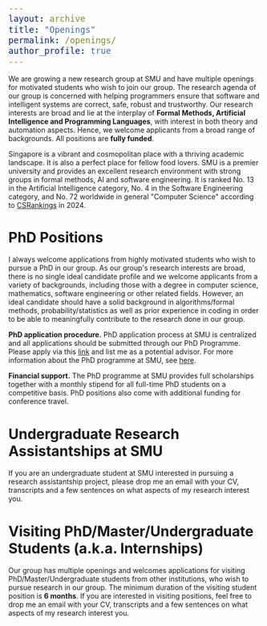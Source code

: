 ```yaml
---
layout: archive
title: "Openings"
permalink: /openings/
author_profile: true
---
```


<style type="text/css">

body, td {
   font-size: 14px;
}
code.r{
  font-size: 20px;
}
pre {
  font-size: 20px
}
</style>

We are growing a new research group at SMU and have multiple openings for motivated students who wish to join our group. The research agenda of our group is concerned with helping programmers ensure that software and intelligent systems are correct, safe, robust and trustworthy. Our research interests are broad and lie at the interplay of **Formal Methods, Artificial Intelligence and Programming Languages**, with interest in both theory and automation aspects. Hence, we welcome applicants from a broad range of backgrounds. All positions are **fully funded**.

Singapore is a vibrant and cosmopolitan place with a thriving academic landscape. It is also a perfect place for fellow food lovers. SMU is a premier university and provides an excellent research environment with strong groups in formal methods, AI and software engineering. It is ranked No. 13 in the Artificial Intelligence category, No. 4 in the Software Engineering category, and No. 72 worldwide in general "Computer Science" according to [CSRankings](https://csrankings.org/#/index?all&us) in 2024.

# PhD Positions

I always welcome applications from highly motivated students who wish to pursue a PhD in our group. As our group's research interests are broad, there is no single ideal candidate profile and we welcome applicants from a variety of backgrounds, including those with a degree in computer science, mathematics, software engineering or other related fields. However, an ideal candidate should have a solid background in algorithms/formal methods, probability/statistics as well as prior experience in coding in order to be able to meaningfully contribute to the research done in our group.

**PhD application procedure.** PhD application process at SMU is centralized and all applications should be submitted through our PhD Programme. Please apply via this [link](https://scis.smu.edu.sg/programmes/PhD/online-application) and list me as a potential advisor. For more information about the PhD programme at SMU, see [here](https://scis.smu.edu.sg/programmes/PhD/overview). 

**Financial support.** The PhD programme at SMU provides full scholarships together with a monthly stipend for all full-time PhD students on a competitive basis. PhD positions also come with additional funding for conference travel.

# Undergraduate Research Assistantships at SMU

If you are an undergraduate student at SMU interested in pursuing a research assistantship project, please drop me an email with your CV, transcripts and a few sentences on what aspects of my research interest you.

# Visiting PhD/Master/Undergraduate Students (a.k.a. Internships)

Our group has multiple openings and welcomes applications for visiting PhD/Master/Undergraduate students from other institutions, who wish to pursue research in our group. The minimum duration of the visiting student position is **6 months**. If you are interested in visiting positions, feel free to drop me an email with your CV, transcripts and a few sentences on what aspects of my research interest you.